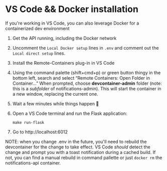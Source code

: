 # VS Code && Docker installation

If you're working in VS Code, you can also leverage Docker for a containerized dev environment

1. Get the API running, including the Docker network

1. Uncomment the `Local Docker setup` lines in `.env` and comment out the `Local direct setup` lines.

1. Install the Remote-Containers plug-in in VS Code

1. Using the command palette (shift+cmd+p) or green button thingy in the bottom left, search and select “Remote Containers: Open Folder in Container...” When prompted, choose **devcontainer-admin** folder (note: this is a *subfolder* of notifications-admin). This will start the container in a new window, replacing the current one.

1. Wait a few minutes while things happen 🍵

1. Open a VS Code terminal and run the Flask application:

    `make run-flask`

1. Go to http://localhost:6012

NOTE: when you change .env in the future, you'll need to rebuild the devcontainer for the change to take effect. VS Code _should_ detect the change and prompt you with a toast notification during a cached build. If not, you can find a manual rebuild in command pallette or just `docker rm` the notifications-api container.
